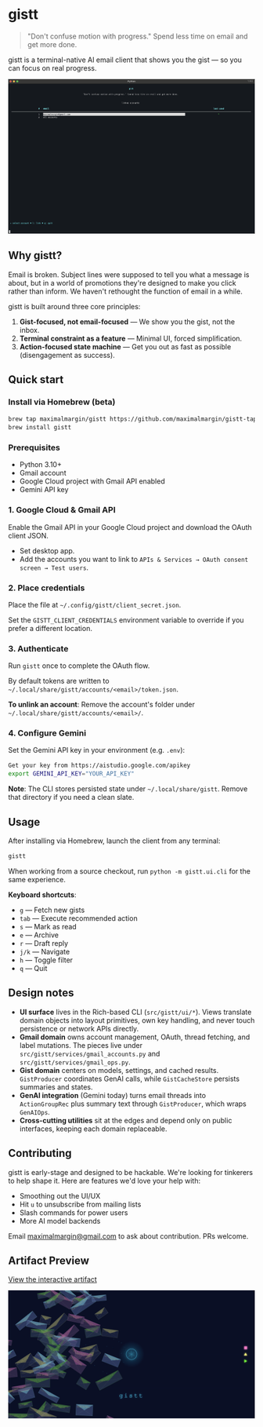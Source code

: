 # gistt

> "Don't confuse motion with progress." Spend less time on email and get more done.

gistt is a terminal-native AI email client that shows you the gist — so you can focus on real progress.

![gistt CLI walkthrough](media/gistt-demo.gif)

## Why gistt?

Email is broken. Subject lines were supposed to tell you what a message is about, but in a world of promotions they're designed to make you click rather than inform. We haven't rethought the function of email in a while.

gistt is built around three core principles:

1. **Gist-focused, not email-focused** — We show you the gist, not the inbox.
2. **Terminal constraint as a feature** — Minimal UI, forced simplification.
3. **Action-focused state machine** — Get you out as fast as possible (disengagement as success).

## Quick start

### Install via Homebrew (beta)

```bash
brew tap maximalmargin/gistt https://github.com/maximalmargin/gistt-tap
brew install gistt
```

### Prerequisites

- Python 3.10+
- Gmail account
- Google Cloud project with Gmail API enabled
- Gemini API key

### 1. Google Cloud & Gmail API

Enable the Gmail API in your Google Cloud project and download the OAuth client JSON.

- Set desktop app.
- Add the accounts you want to link to `APIs & Services → OAuth consent screen → Test users`.

### 2. Place credentials

Place the file at `~/.config/gistt/client_secret.json`.

Set the `GISTT_CLIENT_CREDENTIALS` environment variable to override if you prefer a different location.

### 3. Authenticate

Run `gistt` once to complete the OAuth flow.

By default tokens are written to `~/.local/share/gistt/accounts/<email>/token.json`.

**To unlink an account**: Remove the account's folder under `~/.local/share/gistt/accounts/<email>/`.

### 4. Configure Gemini

Set the Gemini API key in your environment (e.g. `.env`):

```bash
Get your key from https://aistudio.google.com/apikey
export GEMINI_API_KEY="YOUR_API_KEY"
```
**Note**: The CLI stores persisted state under `~/.local/share/gistt`. Remove that directory if you need a clean slate.

## Usage

After installing via Homebrew, launch the client from any terminal:

```bash
gistt
```

When working from a source checkout, run `python -m gistt.ui.cli` for the same experience.

**Keyboard shortcuts**:

- `g` — Fetch new gists
- `tab` — Execute recommended action
- `s` — Mark as read
- `e` — Archive
- `r` — Draft reply
- `j/k` — Navigate
- `h` — Toggle filter
- `q` — Quit

## Design notes

- **UI surface** lives in the Rich-based CLI (`src/gistt/ui/*`). Views translate domain objects into layout primitives, own key handling, and never touch persistence or network APIs directly.
- **Gmail domain** owns account management, OAuth, thread fetching, and label mutations. The pieces live under `src/gistt/services/gmail_accounts.py` and `src/gistt/services/gmail_ops.py`.
- **Gist domain** centers on models, settings, and cached results. `GistProducer` coordinates GenAI calls, while `GistCacheStore` persists summaries and states.
- **GenAI integration** (Gemini today) turns email threads into `ActionGroupRec` plus summary text through `GistProducer`, which wraps `GenAIOps`.
- **Cross-cutting utilities** sit at the edges and depend only on public interfaces, keeping each domain replaceable.

## Contributing

gistt is early-stage and designed to be hackable. We're looking for tinkerers to help shape it. Here are features we'd love your help with:

- Smoothing out the UI/UX
- Hit `u` to unsubscribe from mailing lists
- Slash commands for power users
- More AI model backends

Email maximalmargin@gmail.com to ask about contribution. PRs welcome.

## Artifact Preview

[View the interactive artifact](https://htmlpreview.github.io/?https://raw.githubusercontent.com/maximalmargin/gistt-tap/main/media/artifact.html)

![Artifact preview](media/artifact-preview.png)
